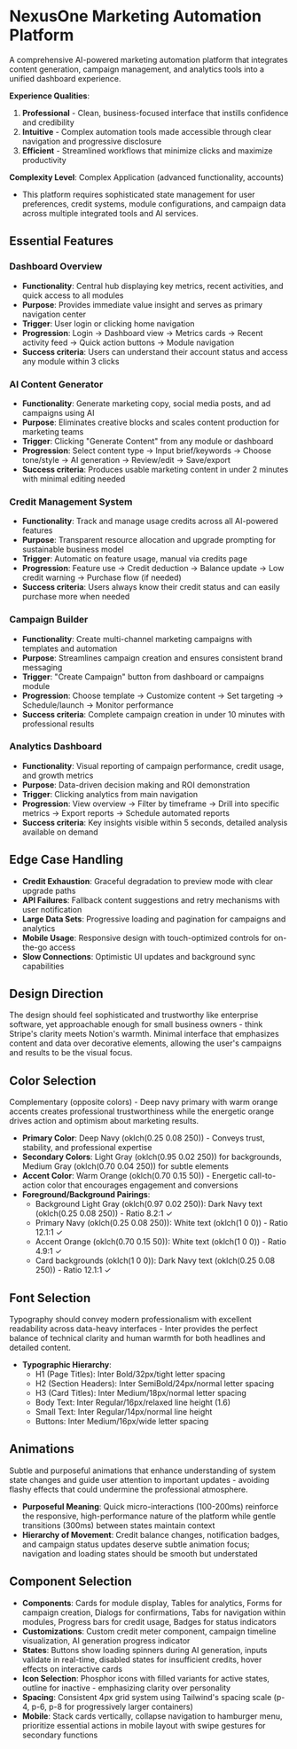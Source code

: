 # NexusOne Marketing Automation Platform

A comprehensive AI-powered marketing automation platform that integrates content generation, campaign management, and analytics tools into a unified dashboard experience.

**Experience Qualities**:
1. **Professional** - Clean, business-focused interface that instills confidence and credibility
2. **Intuitive** - Complex automation tools made accessible through clear navigation and progressive disclosure
3. **Efficient** - Streamlined workflows that minimize clicks and maximize productivity

**Complexity Level**: Complex Application (advanced functionality, accounts)
- This platform requires sophisticated state management for user preferences, credit systems, module configurations, and campaign data across multiple integrated tools and AI services.

## Essential Features

### Dashboard Overview
- **Functionality**: Central hub displaying key metrics, recent activities, and quick access to all modules
- **Purpose**: Provides immediate value insight and serves as primary navigation center
- **Trigger**: User login or clicking home navigation
- **Progression**: Login → Dashboard view → Metrics cards → Recent activity feed → Quick action buttons → Module navigation
- **Success criteria**: Users can understand their account status and access any module within 3 clicks

### AI Content Generator
- **Functionality**: Generate marketing copy, social media posts, and ad campaigns using AI
- **Purpose**: Eliminates creative blocks and scales content production for marketing teams
- **Trigger**: Clicking "Generate Content" from any module or dashboard
- **Progression**: Select content type → Input brief/keywords → Choose tone/style → AI generation → Review/edit → Save/export
- **Success criteria**: Produces usable marketing content in under 2 minutes with minimal editing needed

### Credit Management System
- **Functionality**: Track and manage usage credits across all AI-powered features
- **Purpose**: Transparent resource allocation and upgrade prompting for sustainable business model
- **Trigger**: Automatic on feature usage, manual via credits page
- **Progression**: Feature use → Credit deduction → Balance update → Low credit warning → Purchase flow (if needed)
- **Success criteria**: Users always know their credit status and can easily purchase more when needed

### Campaign Builder
- **Functionality**: Create multi-channel marketing campaigns with templates and automation
- **Purpose**: Streamlines campaign creation and ensures consistent brand messaging
- **Trigger**: "Create Campaign" button from dashboard or campaigns module
- **Progression**: Choose template → Customize content → Set targeting → Schedule/launch → Monitor performance
- **Success criteria**: Complete campaign creation in under 10 minutes with professional results

### Analytics Dashboard
- **Functionality**: Visual reporting of campaign performance, credit usage, and growth metrics
- **Purpose**: Data-driven decision making and ROI demonstration
- **Trigger**: Clicking analytics from main navigation
- **Progression**: View overview → Filter by timeframe → Drill into specific metrics → Export reports → Schedule automated reports
- **Success criteria**: Key insights visible within 5 seconds, detailed analysis available on demand

## Edge Case Handling

- **Credit Exhaustion**: Graceful degradation to preview mode with clear upgrade paths
- **API Failures**: Fallback content suggestions and retry mechanisms with user notification
- **Large Data Sets**: Progressive loading and pagination for campaigns and analytics
- **Mobile Usage**: Responsive design with touch-optimized controls for on-the-go access
- **Slow Connections**: Optimistic UI updates and background sync capabilities

## Design Direction

The design should feel sophisticated and trustworthy like enterprise software, yet approachable enough for small business owners - think Stripe's clarity meets Notion's warmth. Minimal interface that emphasizes content and data over decorative elements, allowing the user's campaigns and results to be the visual focus.

## Color Selection

Complementary (opposite colors) - Deep navy primary with warm orange accents creates professional trustworthiness while the energetic orange drives action and optimism about marketing results.

- **Primary Color**: Deep Navy (oklch(0.25 0.08 250)) - Conveys trust, stability, and professional expertise
- **Secondary Colors**: Light Gray (oklch(0.95 0.02 250)) for backgrounds, Medium Gray (oklch(0.70 0.04 250)) for subtle elements
- **Accent Color**: Warm Orange (oklch(0.70 0.15 50)) - Energetic call-to-action color that encourages engagement and conversions
- **Foreground/Background Pairings**: 
  - Background Light Gray (oklch(0.97 0.02 250)): Dark Navy text (oklch(0.25 0.08 250)) - Ratio 8.2:1 ✓
  - Primary Navy (oklch(0.25 0.08 250)): White text (oklch(1 0 0)) - Ratio 12.1:1 ✓
  - Accent Orange (oklch(0.70 0.15 50)): White text (oklch(1 0 0)) - Ratio 4.9:1 ✓
  - Card backgrounds (oklch(1 0 0)): Dark Navy text (oklch(0.25 0.08 250)) - Ratio 12.1:1 ✓

## Font Selection

Typography should convey modern professionalism with excellent readability across data-heavy interfaces - Inter provides the perfect balance of technical clarity and human warmth for both headlines and detailed content.

- **Typographic Hierarchy**:
  - H1 (Page Titles): Inter Bold/32px/tight letter spacing
  - H2 (Section Headers): Inter SemiBold/24px/normal letter spacing  
  - H3 (Card Titles): Inter Medium/18px/normal letter spacing
  - Body Text: Inter Regular/16px/relaxed line height (1.6)
  - Small Text: Inter Regular/14px/normal line height
  - Buttons: Inter Medium/16px/wide letter spacing

## Animations

Subtle and purposeful animations that enhance understanding of system state changes and guide user attention to important updates - avoiding flashy effects that could undermine the professional atmosphere.

- **Purposeful Meaning**: Quick micro-interactions (100-200ms) reinforce the responsive, high-performance nature of the platform while gentle transitions (300ms) between states maintain context
- **Hierarchy of Movement**: Credit balance changes, notification badges, and campaign status updates deserve subtle animation focus; navigation and loading states should be smooth but understated

## Component Selection

- **Components**: Cards for module display, Tables for analytics, Forms for campaign creation, Dialogs for confirmations, Tabs for navigation within modules, Progress bars for credit usage, Badges for status indicators
- **Customizations**: Custom credit meter component, campaign timeline visualization, AI generation progress indicator
- **States**: Buttons show loading spinners during AI generation, inputs validate in real-time, disabled states for insufficient credits, hover effects on interactive cards
- **Icon Selection**: Phosphor icons with filled variants for active states, outline for inactive - emphasizing clarity over personality
- **Spacing**: Consistent 4px grid system using Tailwind's spacing scale (p-4, p-6, p-8 for progressively larger containers)
- **Mobile**: Stack cards vertically, collapse navigation to hamburger menu, prioritize essential actions in mobile layout with swipe gestures for secondary functions